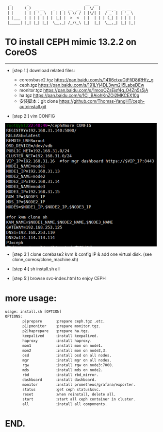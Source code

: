 ```
  _       _                          __  __                 
 | |     (_)  _ __    _   _  __  __ |  \/  |   __ _   _ __  
 | |     | | | '_ \  | | | | \ \/ / | |\/| |  / _` | | '_ \ 
 | |___  | | | | | | | |_| |  >  <  | |  | | | (_| | | | | |
 |_____| |_| |_| |_|  \__,_| /_/\_\ |_|  |_|  \__,_| |_| |_|
```
# TO install CEPH mimic 13.2.2 on CoreOS
-----
* [step 1:] download related files:
  * coreosbase2.tgz https://pan.baidu.com/s/141I6ctxuGtFfiD8tRHfz_g
  * ceph.tgz https://pan.baidu.com/s/191LYj4DL3wm2li5LabeDEw
  * monitor.tgz https://pan.baidu.com/s/1mooOZsEjsf4q_O4Zn5s5jA
  * ha.tgz https://pan.baidu.com/s/1Cj_BAiohKnZOi2MKCEX10g
  * 安装脚本：git clone https://github.com/Thomas-YangHT/ceph-autoinstall.git

* [step 2:]
    vim CONFIG
<img src="https://github.com/Thomas-YangHT/ceph-autoinstall/raw/master/pics/c1.jpg" width="500">


* [step 3:]
    clone corebase2 kvm & config IP & add one virtual disk.
    (see clone_coreos/clone_machine.sh)

* [step 4:]
    sh install.sh all


* [step 5:]
    browse svc-index.html to enjoy CEPH


# more usage:
```
usage: install.sh [OPTION]
OPTIONS:
        p|prepare      :prepare ceph.tgz .etc.
        p1|pmonitor    :prepare monitor.tgz.
        p2|haprepare   :prepare ha.tgz.
        keepalived     :install keepalived.
        haproxy        :install haproxy.
        mon1           :install mon on node1.
        mon2           :install mon on node2,3.
        osd            :install osd on all nodes.
        mgr            :install mgr on all nodes.
        rgw            :install rgw on node3:7000.
        mds            :install mds on node2.
        rbd            :install rbd_mirror.
        dashboard      :install dashboard.
        monitor        :install prometheus/grafana/exporter.
        status         :get ceph status&svc.
        reset          :when reinstall, delete all.
        start          :start all ceph container in cluster.
        all            :install all components.
```
# END.
